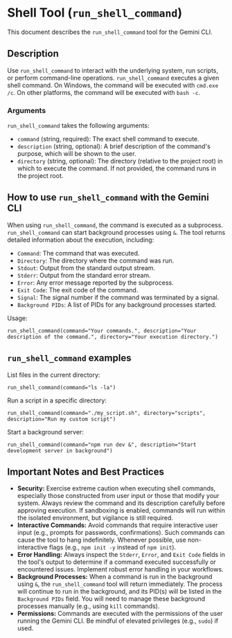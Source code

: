 # Shell Tool (`run_shell_command`)

This document describes the `run_shell_command` tool for the Gemini CLI.

## Description

Use `run_shell_command` to interact with the underlying system, run scripts, or perform command-line operations. `run_shell_command` executes a given shell command. On Windows, the command will be executed with `cmd.exe /c`. On other platforms, the command will be executed with `bash -c`.

### Arguments

`run_shell_command` takes the following arguments:

- `command` (string, required): The exact shell command to execute.
- `description` (string, optional): A brief description of the command's purpose, which will be shown to the user.
- `directory` (string, optional): The directory (relative to the project root) in which to execute the command. If not provided, the command runs in the project root.

## How to use `run_shell_command` with the Gemini CLI

When using `run_shell_command`, the command is executed as a subprocess. `run_shell_command` can start background processes using `&`. The tool returns detailed information about the execution, including:

- `Command`: The command that was executed.
- `Directory`: The directory where the command was run.
- `Stdout`: Output from the standard output stream.
- `Stderr`: Output from the standard error stream.
- `Error`: Any error message reported by the subprocess.
- `Exit Code`: The exit code of the command.
- `Signal`: The signal number if the command was terminated by a signal.
- `Background PIDs`: A list of PIDs for any background processes started.

Usage:

```
run_shell_command(command="Your commands.", description="Your description of the command.", directory="Your execution directory.")
```

## `run_shell_command` examples

List files in the current directory:

```
run_shell_command(command="ls -la")
```

Run a script in a specific directory:

```
run_shell_command(command="./my_script.sh", directory="scripts", description="Run my custom script")
```

Start a background server:

```
run_shell_command(command="npm run dev &", description="Start development server in background")
```

## Important Notes and Best Practices

-   **Security:** Exercise extreme caution when executing shell commands, especially those constructed from user input or those that modify your system. Always review the command and its description carefully before approving execution. If sandboxing is enabled, commands will run within the isolated environment, but vigilance is still required.
-   **Interactive Commands:** Avoid commands that require interactive user input (e.g., prompts for passwords, confirmations). Such commands can cause the tool to hang indefinitely. Whenever possible, use non-interactive flags (e.g., `npm init -y` instead of `npm init`).
-   **Error Handling:** Always inspect the `Stderr`, `Error`, and `Exit Code` fields in the tool's output to determine if a command executed successfully or encountered issues. Implement robust error handling in your workflows.
-   **Background Processes:** When a command is run in the background using `&`, the `run_shell_command` tool will return immediately. The process will continue to run in the background, and its PID(s) will be listed in the `Background PIDs` field. You will need to manage these background processes manually (e.g., using `kill` commands).
-   **Permissions:** Commands are executed with the permissions of the user running the Gemini CLI. Be mindful of elevated privileges (e.g., `sudo`) if used.
